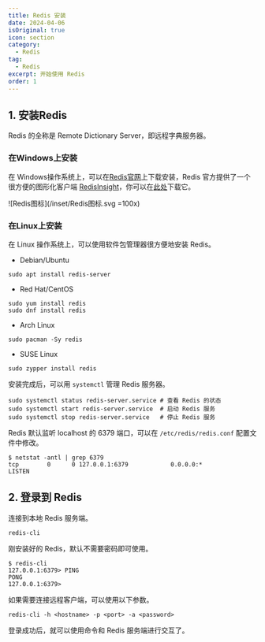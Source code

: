 ```yaml
---
title: Redis 安装
date: 2024-04-06
isOriginal: true
icon: section
category:
  - Redis
tag:
  - Redis
excerpt: 开始使用 Redis
order: 1
---
```


## 1. 安装Redis

Redis 的全称是 Remote Dictionary Server，即远程字典服务器。

### 在Windows上安装

在 Windows操作系统上，可以在[Redis官网](https://redis.io/download/)上下载安装，Redis 官方提供了一个很方便的图形化客户端 [RedisInsight](https://redis.io/docs/connect/insight/)，你可以在[此处](https://redis.io/docs/connect/insight/#download-the-latest-redisinsight)下载它。

![Redis图标](/inset/Redis图标.svg =100x)

### 在Linux上安装

在 Linux 操作系统上，可以使用软件包管理器很方便地安装 Redis。

- Debian/Ubuntu

~~~bash:no-line-numbers
sudo apt install redis-server
~~~

- Red Hat/CentOS

~~~bash:no-line-numbers
sudo yum install redis
sudo dnf install redis
~~~

- Arch Linux

~~~bash:no-line-numbers
sudo pacman -Sy redis
~~~

- SUSE Linux

~~~bash:no-line-numbers
sudo zypper install redis
~~~

安装完成后，可以用 `systemctl` 管理 Redis 服务器。

~~~bash:no-line-numbers
sudo systemctl status redis-server.service # 查看 Redis 的状态
sudo systemctl start redis-server.service  # 启动 Redis 服务
sudo systemctl stop redis-server.service   # 停止 Redis 服务
~~~

Redis 默认监听 localhost 的 6379 端口，可以在 `/etc/redis/redis.conf` 配置文件中修改。

~~~txt:no-line-numbers
$ netstat -antl | grep 6379
tcp        0      0 127.0.0.1:6379            0.0.0.0:*               LISTEN
~~~

## 2. 登录到 Redis

连接到本地 Redis 服务端。

~~~bash:no-line-numbers
redis-cli
~~~

刚安装好的 Redis，默认不需要密码即可使用。

~~~txt:no-line-numbers
$ redis-cli
127.0.0.1:6379> PING
PONG
127.0.0.1:6379>
~~~

如果需要连接远程客户端，可以使用以下参数。

~~~bash:no-line-numbers
redis-cli -h <hostname> -p <port> -a <password>
~~~

登录成功后，就可以使用命令和 Redis 服务端进行交互了。
